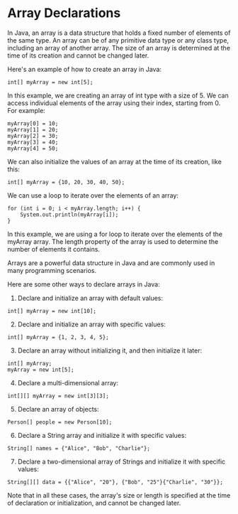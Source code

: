 # Array Declarations

In Java, an array is a data structure that holds a fixed number of elements of the same type. An array can be of any primitive data type or any class type, including an array of another array. The size of an array is determined at the time of its creation and cannot be changed later.

Here's an example of how to create an array in Java:

```
int[] myArray = new int[5];
```

In this example, we are creating an array of int type with a size of 5. We can access individual elements of the array using their index, starting from 0. For example:

```
myArray[0] = 10;
myArray[1] = 20;
myArray[2] = 30;
myArray[3] = 40;
myArray[4] = 50;
```

We can also initialize the values of an array at the time of its creation, like this:

```
int[] myArray = {10, 20, 30, 40, 50};
```

We can use a loop to iterate over the elements of an array:

```
for (int i = 0; i < myArray.length; i++) {
    System.out.println(myArray[i]);
}
```

In this example, we are using a for loop to iterate over the elements of the myArray array. The length property of the array is used to determine the number of elements it contains.

Arrays are a powerful data structure in Java and are commonly used in many programming scenarios.

Here are some other ways to declare arrays in Java:

1. Declare and initialize an array with default values:
```
int[] myArray = new int[10];
```
2. Declare and initialize an array with specific values:
```
int[] myArray = {1, 2, 3, 4, 5};
```
3. Declare an array without initializing it, and then initialize it later:
```
int[] myArray;
myArray = new int[5];
```
4. Declare a multi-dimensional array:
```
int[][] myArray = new int[3][3];
```
5. Declare an array of objects:
```
Person[] people = new Person[10];
```
6. Declare a String array and initialize it with specific values:
```
String[] names = {"Alice", "Bob", "Charlie"};
```
7. Declare a two-dimensional array of Strings and initialize it with specific values:
   
```
String[][] data = {{"Alice", "20"}, {"Bob", "25"}{"Charlie", "30"}};
```


Note that in all these cases, the array's size or length is specified at the time of declaration or initialization, and cannot be changed later.